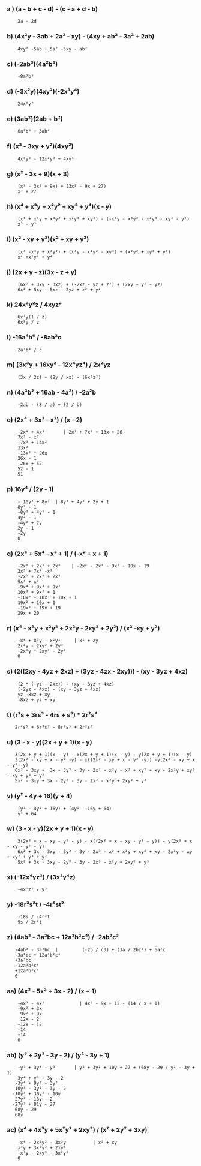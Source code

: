 ### a ) (a - b + c - d) - (c - a + d - b)

        2a - 2d

### b) (4x²y - 3ab + 2a² - xy) - (4xy + ab² - 3a² + 2ab)

        4xy² -5ab + 5a² -5xy - ab²

### c) (-2ab³)(4a²b⁵)

        -8a³b⁸

### d) (-3x²y)(4xy²)(-2x³y⁴)

        24x⁶y⁷

### e) (3ab²)(2ab + b²)

        6a²b³ + 3ab⁴

### f) (x² - 3xy + y²)(4xy²)

        4x³y² - 12x²y³ + 4xy⁴

### g) (x² - 3x + 9)(x + 3)

        (x³ - 3x² + 9x) + (3x² - 9x + 27)
        x³ + 27

### h) (x⁴ + x³y + x²y² + xy³ + y⁴)(x - y)

        (x⁵ + x⁴y + x³y² + x²y³ + xy⁴) - (-x⁴y - x³y² - x²y³ - xy⁴ - y⁵)
        x⁵ - y⁵

### i) (x² - xy + y²)(x² + xy + y²)

        (x⁴ -x³y + x²y²) + (x³y - x²y² - xy³) + (x²y² + xy³ + y⁴)
        x⁴ +x²y² + y⁴

### j) (2x + y - z)(3x - z + y)

        (6x² + 3xy - 3xz) + (-2xz - yz + z²) + (2xy + y² - yz)
        6x² + 5xy - 5xz - 2yz + z² + y²

### k) 24x³y²z / 4xyz²

        6x²y(1 / z)
        6x²y / z

### l) -16a⁴b⁶ / -8ab²c

        2a³b⁴ / c

### m) (3x³y + 16xy² - 12x⁴yz⁴) / 2x²yz

        (3x / 2z) + (8y / xz) - (6x²z³)

### n) (4a³b² + 16ab - 4a²) / -2a²b

        -2ab - (8 / a) + (2 / b)

### o) (2x⁴ + 3x³ - x²) / (x - 2)

        -2x⁴ + 4x³       | 2x³ + 7x² + 13x + 26
        7x³ - x²
        -7x³ + 14x²
        13x²
        -13x² + 26x
        26x - 1
        -26x + 52
        52 - 1
        51

### p) 16y⁴ / (2y - 1)

        - 16y⁴ + 8y³  | 8y³ + 4y² + 2y + 1
        8y³ - 1
        -8y³ + 4y² - 1
        4y² - 1
        -4y² + 2y
        2y - 1
        -2y
        0

### q) (2x⁶ + 5x⁴ - x³ + 1) / (-x² + x + 1)

        -2x⁶ + 2x⁵ + 2x⁴    | -2x⁴ - 2x³ - 9x² - 10x - 19
        2x⁵ + 7x⁴ -x³
        -2x⁵ + 2x⁴ + 2x³
        9x⁴ + x³
        -9x⁴ + 9x³ + 9x²
        10x³ + 9x² + 1
        -10x³ + 10x² + 10x + 1
        19x² + 10x + 1
        -19x² + 19x + 19
        29x + 20

### r) (x⁴ - x³y + x²y² + 2x²y - 2xy² + 2y³) / (x² -xy + y²)

        -x⁴ + x³y - x²y²     | x² + 2y
        2x²y - 2xy² + 2y³
        -2x²y + 2xy² - 2y³
        0

### s) (2((2xy - 4yz + 2xz) + (3yz - 4zx - 2xy))) - (xy - 3yz + 4xz)

        (2 * (-yz - 2xz)) - (xy - 3yz + 4xz)
        (-2yz - 4xz) - (xy - 3yz + 4xz)
        yz -8xz + xy
        -8xz + yz + xy

### t) (r²s + 3rs³ - 4rs + s³) \* 2r²s⁴

       2r⁴s⁵ + 6r³s⁷ - 8r³s⁵ + 2r²s⁷

### u) (3 - x - y)(2x + y + 1)(x - y)

       3(2x + y + 1)(x - y) - x(2x + y + 1)(x - y) - y(2x + y + 1)(x - y)
       3(2x² - xy + x - y² -y) - x((2x² - xy + x - y² -y)) -y(2x² - xy + x - y² -y)
       6x² - 3xy +  3x - 3y² - 3y - 2x³ - x²y - x² + xy² + xy - 2x²y + xy² - xy + y³ + y²
       5x² - 3xy + 3x - 2y² - 3y - 2x³ - x²y + 2xy² + y³



### v) (y² - 4y + 16)(y + 4)

        (y³ - 4y² + 16y) + (4y² - 16y + 64)
        y³ + 64

### w) (3 - x - y)(2x + y + 1)(x - y)

        3(2x² + x - xy - y² - y) - x((2x² + x - xy - y² - y)) - y(2x² + x - xy - y² - y)
        6x² + 3x - 3xy - 3y² - 3y - 2x³ - x² + x²y + xy² + xy - 2x²y - xy + xy² + y³ + y²
        5x² + 3x - 3xy - 2y² - 3y - 2x³ - x²y + 2xy² + y³

### x) (-12x⁴yz³) / (3x²y⁴z)

        -4x²z² / y³

### y) -18r³s²t / -4r⁵st²

        -18s / -4r²t
        9s / 2r²t

### z) (4ab³ - 3a²bc + 12a³b²c⁴) / -2ab²c³

       -4ab³ - 3a²bc  |         (-2b / c3) + (3a / 2bc²) + 6a²c
       -3a²bc + 12a³b²c⁴
       +3a²bc
       -12a³b²c⁴
       +12a³b²c⁴
       0

### aa) (4x³ - 5x² + 3x - 2) / (x + 1)

        -4x³ - 4x²             | 4x² - 9x + 12 - (14 / x + 1)
        -9x² + 3x
         9x² + 9x
         12x - 2
        -12x - 12
        -14
        +14
        0


### ab) (y⁵ + 2y³ - 3y - 2) / (y² - 3y + 1)

        -y⁵ + 3y⁴ - y³       | y³ + 3y² + 10y + 27 + (68y - 29 / y² - 3y + 1)
        3y⁴ + y³ - 3y - 2
       -3y⁴ + 9y³ - 3y²
       10y³ - 3y² - 3y - 2
      -10y³ + 30y² - 10y
       27y² - 13y - 2
      -27y² + 81y - 27
       68y - 29
       68y

### ac) (x⁴ + 4x³y + 5x²y² + 2xy³) / (x² + 2y² + 3xy)

        -x⁴ - 2x²y² - 3x³y          | x² + xy
        x³y + 3x²y² + 2xy³
        -x³y - 2xy³ - 3x²y²
        0

